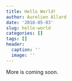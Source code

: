 ```yaml
---
title: Hello World!
author: Aurelien Allard
date: '2018-05-03'
slug: hello-world
categories: []
tags: []
header:
  caption: ''
  image: ''
---
```


More is coming soon.